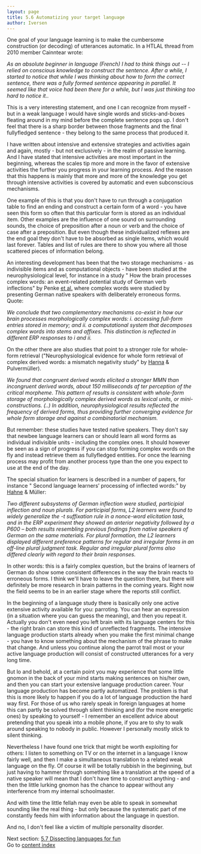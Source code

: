 ```yaml
---
layout: page
title: 5.6 Automatizing your target language
author: Iversen
---
```

One goal of your language learning is to make the cumbersome construction (or decoding) of utterances automatic. In a HTLAL thread from 2010 member Cainntear wrote: 

*As an absolute beginner in language (French) I had to think things out -- I relied on conscious knowledge to construct the sentence. After a while, I started to notice that while I was thinking about how to form the correct sentence, there was a fully formed sentence appearing in parallel. It seemed like that voice had been there for a while, but I was just thinking too hard to notice it..*

This is a very interesting statement, and one I can recognize from myself - but in a weak language I would have single words and sticks-and-boxes fleating around in my mind before the complete sentence pops up. I don't feel that there is a sharp border between those fragments and the final fullyfledged sentence - they belong to the same process that produced it.

I have written about intensive and extensive strategies and activities again and again, mostly - but not exclusively - in the realm of passive learning. And I have stated that intensive activities are most important in the beginning, whereas the scales tip more and more in the favor of extensive activities the further you progress in your learning process. And the reason that this happens is mainly that more and more of the knowledge you get through intensive activities is covered by automatic and even subconscious mechanisms. 

One example of this is that you don't have to run through a conjugation table to find an ending and construct a certain form of a word - you have seen this form so often that this particular form is stored as an individual item. Other examples are the influence of one sound on surrounding sounds, the choice of preposition after a noun or verb and the choice of case after a preposition. But even though these individualized reflexes are the end goal they don't have to be absorbed as single items, which would last forever. Tables and list of rules are there to show you where all those scattered pieces of information belong. 

An interesting development has been that the two storage mechanisms - as indivisible items and as computational objects - have been studied at the neurophysiological level, for instance in a study " How the brain processes complex words: an event-related potential study of German verb inflections" by Penke [et al.](http://www.genlingnw.ru/Staff/Psycholinguistics/How.pdf) where complex words were studied by presenting German native speakers with deliberately erroneous forms. Quote:

*We  conclude  that  two  complementary mechanisms co-exist in how our brain processes morphologically complex words:   i.  accessing  full-form  entries  stored  in  memory; and  ii.  a computational system that decomposes complex words  into  stems  and  affixes.  This  distinction is  reflected in different ERP responses to i and ii.*

On the other there are also studies that point to a stronger role for whole-form retrieval  ("Neurophysiological evidence for whole form retrieval of complex derived words: a mismatch negativity study" by [Hanna](http://www.geisteswissenschaften.fu-berlin.de/v/brainlang/publications%20/2014/2014_Hanna_ProvisionalPDF.pdf?1414403135) & Pulvermüller).

*We found that congruent derived words elicited a  stronger MMN than incongruent derived words, about 150 milliseconds af ter perception of the critical morpheme. This pattern of results is consistent with whole-form storage of morphologically complex derived words as lexical units, or mini-constructions. (..)  In addition, neurophysiological results reflected the frequency of derived forms, thus providing further converging evidence for whole form storage and against a combinatorial mechanism.*

But remember: these studies have tested native speakers. They don't say that newbee language learners can or should learn all word forms as individual indivisible units - including the complex ones. It should however be seen as a sign of progress if you can stop forming complex words on the fly and instead retrieve them as fullyfledged entities. For once the learning process may profit from another process type than the one you expect to use at the end of the day.

The special situation for learners is described in a number of papers, for instance " Second language learners’ processing of inflected words:" by [Hahne](http://endeavour.essex.ac.uk/141/1/errl_45a.pdf) & Müller:

*Two different subsystems of German inflection were studied, participial inflection and noun plurals. For participial forms, L2 learners were found to widely generalize the -t suffixation rule in a nonce-word elicitation task, and in the ERP experiment they showed an anterior negativity followed by a P600 – both results resembling previous findings from native speakers of German on the same materials. For plural formation, the L2 learners displayed different preference patterns for regular and irregular forms in an off-line plural judgment task. Regular and irregular plural forms also differed clearly with regard to their brain responses.*

In other words: this is a fairly complex question, but the brains of learners of German do show some consistent differences in the way the brain reacts to erroneous forms. I think we'll have to leave the question there, but there will definitely be more research in brain patterns in the coming years. Right now the field seems to be in an earlier stage where the reports still conflict.

In the beginning of a language study there is basically only one active extensive activity available for you: parroting. You can hear an expression (in a situation where you can guess the meaning), and then you repeat it. Actually you don't even need you left brain with its language centers for this - the right brain can store this kind of unreflected fragments. The intensive language production starts already when you make the first minimal change - you have to know something about the mechanism of the phrase to make that change. And unless you continue along the parrot trail most or your active language production will consist of constructed utterances for a very long time. 

But lo and behold, at a certain point you may experience that some little gnomon in the back of your mind starts making sentences on his/her own, and then you can start your extensive language production career. Your language production has become partly automatized. The problem is that this is more likely to happen if you do a lot of language production the hard way first. For those of us who rarely speak in foreign languages at home this can partly be solved through silent thinking and (for the more energetic ones) by speaking to yourself - I remember an excellent advice about pretending that you speak into a mobile phone, if you are to shy to walk around speaking to nobody in public. However I personally mostly stick to silent thinking. 

Nevertheless I have found one trick that might be worth exploiting for others: I listen to something on TV or on the internet in a language I know fairly well, and then I make a simultaneous translation to a related weak language on the fly. Of course it will be totally rubbish in the beginning, but just having to hammer through something like a translation at the speed of a native speaker will mean that I don't have time to construct anything - and then the little lurking gnomon has the chance to appear without any interference from my internal schoolmaster. 

And with time the little fellah may even be able to speak in somewhat sounding like the real thing - but only because the systematic part of me constantly feeds him with information about the language in question. 

And no, I don't feel like a victim of multiple personality disorder.



Next section: [5.7 Dissecting languages for fun](../5-7-dissecting-languages-for-fun/)  
Go to [content index](../)
